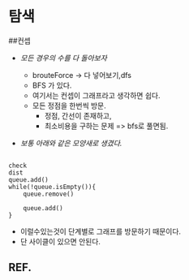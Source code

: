 # 탐색



##컨셉
* *모든 경우의 수를 다 돌아보자* 
	* brouteForce -> 다 넣어보기,dfs
	* BFS 가 있다. 
	* 여기서는 컨셉이 그래프라고 생각하면 쉽다.
	* 모든 정점을 한번씩 방문. 
		* 정점, 간선이 존재하고,
		* 최소비용을 구하는 문제 => bfs로 풀면됨.

		
* *보통 아래와 같은 모양새로 생겼다.*

```

check
dist
queue.add()
while(!queue.isEmpty()){
	queue.remove()
	
	queue.add()
}

```
* 이럴수있는것이 단계별로 그래프를 방문하기 때문이다.
* 단 사이클이 있으면 안된다. 






## REF.
